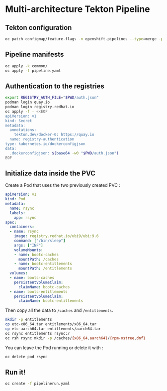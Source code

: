 # Multi-architecture Tekton Pipeline

## Tekton configuration

```sh
oc patch configmap/feature-flags -n openshift-pipelines --type=merge -p '{"data":{"disable-affinity-assistant":"true"}}'
```

## Pipeline manifests

```sh
oc apply -k common/
oc apply -f pipeline.yaml
```

## Authentication to the registries

```sh
export REGISTRY_AUTH_FILE="$PWD/auth.json"
podman login quay.io
podman login registry.redhat.io
oc apply -f - <<EOF
apiVersion: v1
kind: Secret
metadata:
  annotations:
    tekton.dev/docker-0: https://quay.io
  name: registry-authentication
type: kubernetes.io/dockerconfigjson
data:
  .dockerconfigjson: $(base64 -w0 "$PWD/auth.json")
EOF
```

## Initialize data inside the PVC

Create a Pod that uses the two previously created PVC :

```yaml
apiVersion: v1
kind: Pod
metadata:
  name: rsync
  labels:
    app: rsync
spec:
  containers:
  - name: rsync
    image: registry.redhat.io/ubi9/ubi:9.6
    command: ["/bin/sleep"]
    args: ["INF"]
    volumeMounts:
    - name: bootc-caches
      mountPath: /caches
    - name: bootc-entitlements
      mountPath: /entitlements
  volumes:
  - name: bootc-caches
    persistentVolumeClaim:
      claimName: bootc-caches
  - name: bootc-entitlements
    persistentVolumeClaim:
      claimName: bootc-entitlements
```

Then copy all the data to `/caches` and `/entitlements`.

```sh
mkdir -p entitlements
cp etc-x86_64.tar entitlements/x86_64.tar
cp etc-aarch64.tar entitlements/aarch64.tar
oc rsync entitlements rsync:/
oc rsh rsync mkdir -p /caches/{x86_64,aarch64}/{rpm-ostree,dnf}
```

You can leave the Pod running or delete it with :

```sh
oc delete pod rsync
```

## Run it!

```sh
oc create -f pipelinerun.yaml
```

